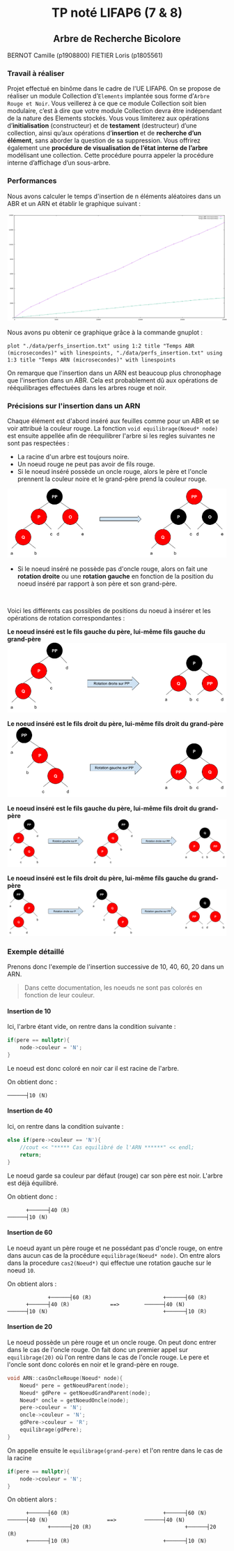 # <div style="text-align:center">TP noté LIFAP6 (7 & 8) </div>
## <div style="text-align:center">Arbre de Recherche Bicolore</div>

BERNOT Camille (p1908800)
FIETIER Loris (p1805561)

### Travail à réaliser

Projet effectué en binôme dans le cadre de l'UE LIFAP6.
On se propose de réaliser un module Collection d’`Elements` implantée sous forme d’`Arbre Rouge et Noir`. Vous veillerez à ce que ce module Collection soit bien modulaire, c’est à dire que votre module Collection devra être indépendant de la nature des Elements stockés. Vous vous limiterez aux opérations d’**initialisation** (constructeur) et de **testament** (destructeur) d’une collection, ainsi qu’aux opérations d’**insertion** et de **recherche d’un élément**, sans aborder la question de sa suppression. Vous offrirez également une **procédure de visualisation de l’état interne de l’arbre** modélisant une collection. Cette procédure pourra appeler la procédure interne d’affichage d’un sous-arbre.

### Performances

Nous avons calculer le temps d'insertion de n éléments aléatoires dans un ABR et un ARN et établir le graphique suivant :

![performances ABR ARN](./img/resultats_perfs.png)

Nous avons pu obtenir ce graphique grâce à la commande gnuplot :
    
    plot "./data/perfs_insertion.txt" using 1:2 title "Temps ABR (microsecondes)" with linespoints, "./data/perfs_insertion.txt" using 1:3 title "Temps ARN (microsecondes)" with linespoints


On remarque que l'insertion dans un ARN est beaucoup plus chronophage que l'insertion dans un ABR. Cela est probablement dû aux opérations de rééquilibrages effectuées dans les arbres rouge et noir. 

### Précisions sur l'insertion dans un ARN

Chaque élément est d'abord inséré aux feuilles comme pour un ABR et se voir attribué la couleur rouge. La fonction `void equilibrage(Noeud* node)` est ensuite appellée afin de réequilibrer l'arbre si les regles suivantes ne sont pas respectées : 
- La racine d'un arbre est toujours noire.
- Un noeud rouge ne peut pas avoir de fils rouge.
- Si le noeud inséré possède un oncle rouge, alors le père et l'oncle prennent la couleur noire et le grand-père prend la couleur rouge.

![cas de l'oncle rouge](./img/oncle_rouge.png)

- Si le noeud inséré ne possède pas d'oncle rouge, alors on fait une **rotation droite** ou une **rotation gauche** en fonction de la position du noeud inséré par rapport à son père et son grand-père.

</br>
     
Voici les différents cas possibles de positions du noeud à insérer et les opérations de rotation correspondantes :

**Le noeud inséré est le fils gauche du père, lui-même fils gauche du grand-père**
![rotation droite](./img/gauche_gauche.png)

**Le noeud inséré est le fils droit du père, lui-même fils droit du grand-père**
![rotation gauche](img/droit_droit.png)

**Le noeud inséré est le fils gauche du père, lui-même fils droit du grand-père**
![](img/gauche_droit.png)

**Le noeud inséré est le fils droit du père, lui-même fils gauche du grand-père**
![](img/droit_gauche.png)


### Exemple détaillé

Prenons donc l'exemple de l'insertion successive de 10, 40, 60, 20 dans un ARN.
> Dans cette documentation, les noeuds ne sont pas colorés en fonction de leur couleur.

#### Insertion de 10

Ici, l'arbre étant vide, on rentre dans la condition suivante :
``` c++
if(pere == nullptr){
    node->couleur = 'N';
}
```
Le noeud est donc coloré en noir car il est racine de l'arbre.

On obtient donc :

    ──────┤10 (N)

#### Insertion de 40

Ici, on rentre dans la condition suivante :
``` c++
else if(pere->couleur == 'N'){
    //cout << "***** Cas equilibré de l'ARN ******" << endl;
    return;
}
```

Le noeud garde sa couleur par défaut (rouge) car son père est noir. L'arbre est déjà équilibré.

On obtient donc :

          +──────┤40 (R)
    ──────┤10 (N)

#### Insertion de 60

Le noeud ayant un père rouge et ne possédant pas d'oncle rouge, on entre dans aucun cas de la procédure `equilibrage(Noeud* node)`. On entre alors dans la procedure `cas2(Noeud*)` qui effectue une rotation gauche sur le noeud `10`. 

On obtient alors :

                 +──────┤60 (R)                       +──────┤60 (R)
          +──────┤40 (R)             ==>        ──────┤40 (N)
    ──────┤10 (N)                                     +──────┤10 (R)


#### Insertion de 20

Le noeud possède un père rouge et un oncle rouge. On peut donc entrer dans le cas de l'oncle rouge. On fait donc un premier appel sur `equilibrage(20)` où l'on rentre dans le cas de l'oncle rouge. Le pere et l'oncle sont donc colorés en noir et le grand-père en rouge. 

``` c++
void ARN::casOncleRouge(Noeud* node){
    Noeud* pere = getNoeudParent(node);
    Noeud* gdPere = getNoeudGrandParent(node);
    Noeud* oncle = getNoeudOncle(node);
    pere->couleur = 'N';
    oncle->couleur = 'N';
    gdPere->couleur = 'R';
    equilibrage(gdPere);
}
```

On appelle ensuite le `equilibrage(grand-pere)` et l'on rentre dans le cas de la racine 

``` c++
if(pere == nullptr){
    node->couleur = 'N';
}
```

On obtient alors :

          +──────┤60 (R)                              +──────┤60 (N)
    ──────┤40 (N)                   ==>         ──────┤40 (N)
                 +──────┤20 (R)                              +──────┤20 (R)
          +──────┤10 (R)                              +──────┤10 (N)    